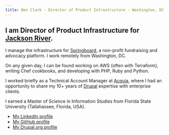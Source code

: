 ```yaml
---
title: Ben Clark - Director of Product Infrastructure - Washington, DC
---
```


<h2>I am Director of Product Infrastructure for <a href="http://www.jacksonriver.com/">Jackson River</a>.</h2>

I manage the infrastructure for [Springboard](https://www.gospringboard.com/), a non-profit fundraising and advocacy platform. I work remotely from Washington, DC.

On any given day, I can be found working on AWS (often with Terraform), writing Chef cookbooks, and developing with PHP, Ruby and Python.

I worked briefly as a Technical Account Manager at [Acquia](https://www.acquia.com/), where I had an opportunity to share my 10+ years of [Drupal](https://www.drupal.org/) expertise with enterprise clients.

I earned a Master of Science in Information Studies from Florida State University (Tallahassee, Florida, USA).

<ul>
  <li><a href="https://www.linkedin.com/in/benclark3/">My LinkedIn profile</a></li>
  <li><a href="https://www.github.com/benclark">My GitHub profile</a></li>
  <li><a href="https://www.drupal.org/user/115444">My Drupal.org profile</a></li>
</ul>
